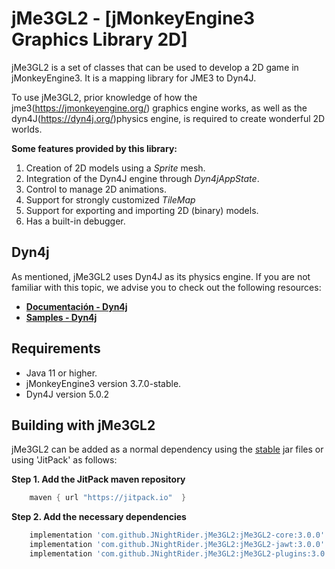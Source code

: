 # jMe3GL2 - [jMonkeyEngine3 Graphics Library 2D]
jMe3GL2 is a set of classes that can be used to develop a 2D game in jMonkeyEngine3. 
It is a mapping library for JME3 to Dyn4J.

To use jMe3GL2, prior knowledge of how the jme3(https://jmonkeyengine.org/) graphics 
engine works, as well as the dyn4J(https://dyn4j.org/)physics engine, is required 
to create wonderful 2D worlds.

**Some features provided by this library:**
1. Creation of 2D models using a *Sprite* mesh.
2. Integration of the Dyn4J engine through *Dyn4jAppState*.
3. Control to manage 2D animations.
4. Support for strongly customized *TileMap*
5. Support for exporting and importing 2D (binary) models.
6. Has a built-in debugger.

## Dyn4j
As mentioned, jMe3GL2 uses Dyn4J as its physics engine. If you are not familiar 
with this topic, we advise you to check out the following resources:

- **[Documentación - Dyn4j](https://dyn4j.org/pages/getting-started)**
- **[Samples - Dyn4j](https://github.com/dyn4j/dyn4j-samples)**
  
## Requirements
- Java 11 or higher.
- jMonkeyEngine3 version 3.7.0-stable.
- Dyn4J version 5.0.2

## Building with jMe3GL2

jMe3GL2 can be added as a normal dependency using the [stable](https://github.com/JNightRider/jMe3GL2/releases/tag/v3.0.0) 
jar files or using 'JitPack' as follows:

**Step 1. Add the JitPack maven repository**

```gradle
    maven { url "https://jitpack.io"  }
```

**Step 2. Add the necessary dependencies**

```gradle
    implementation 'com.github.JNightRider.jMe3GL2:jMe3GL2-core:3.0.0'
    implementation 'com.github.JNightRider.jMe3GL2:jMe3GL2-jawt:3.0.0'
    implementation 'com.github.JNightRider.jMe3GL2:jMe3GL2-plugins:3.0.0'
```
